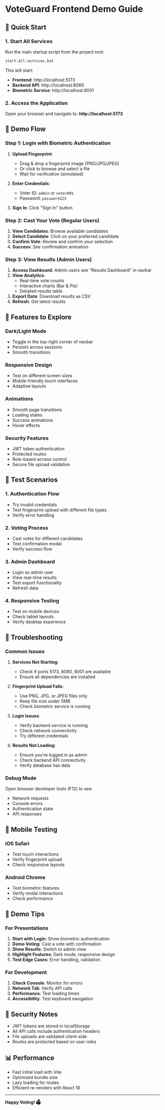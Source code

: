 # VoteGuard Frontend Demo Guide

## 🚀 Quick Start

### 1. Start All Services
Run the main startup script from the project root:
```bash
start-all-services.bat
```

This will start:
- **Frontend**: http://localhost:5173
- **Backend API**: http://localhost:8080  
- **Biometric Service**: http://localhost:8001

### 2. Access the Application
Open your browser and navigate to: **http://localhost:5173**

## 🎯 Demo Flow

### Step 1: Login with Biometric Authentication
1. **Upload Fingerprint**: 
   - Drag & drop a fingerprint image (PNG/JPG/JPEG)
   - Or click to browse and select a file
   - Wait for verification (simulated)

2. **Enter Credentials**:
   - Voter ID: `admin` or `voter001`
   - Password: `password123`

3. **Sign In**: Click "Sign In" button

### Step 2: Cast Your Vote (Regular Users)
1. **View Candidates**: Browse available candidates
2. **Select Candidate**: Click on your preferred candidate
3. **Confirm Vote**: Review and confirm your selection
4. **Success**: See confirmation animation

### Step 3: View Results (Admin Users)
1. **Access Dashboard**: Admin users see "Results Dashboard" in navbar
2. **View Analytics**: 
   - Real-time vote counts
   - Interactive charts (Bar & Pie)
   - Detailed results table
3. **Export Data**: Download results as CSV
4. **Refresh**: Get latest results

## 🎨 Features to Explore

### Dark/Light Mode
- Toggle in the top-right corner of navbar
- Persists across sessions
- Smooth transitions

### Responsive Design
- Test on different screen sizes
- Mobile-friendly touch interfaces
- Adaptive layouts

### Animations
- Smooth page transitions
- Loading states
- Success animations
- Hover effects

### Security Features
- JWT token authentication
- Protected routes
- Role-based access control
- Secure file upload validation

## 🧪 Test Scenarios

### 1. Authentication Flow
- Try invalid credentials
- Test fingerprint upload with different file types
- Verify error handling

### 2. Voting Process
- Cast votes for different candidates
- Test confirmation modal
- Verify success flow

### 3. Admin Dashboard
- Login as admin user
- View real-time results
- Test export functionality
- Refresh data

### 4. Responsive Testing
- Test on mobile devices
- Check tablet layouts
- Verify desktop experience

## 🔧 Troubleshooting

### Common Issues

1. **Services Not Starting**:
   - Check if ports 5173, 8080, 8001 are available
   - Ensure all dependencies are installed

2. **Fingerprint Upload Fails**:
   - Use PNG, JPG, or JPEG files only
   - Keep file size under 5MB
   - Check biometric service is running

3. **Login Issues**:
   - Verify backend service is running
   - Check network connectivity
   - Try different credentials

4. **Results Not Loading**:
   - Ensure you're logged in as admin
   - Check backend API connectivity
   - Verify database has data

### Debug Mode
Open browser developer tools (F12) to see:
- Network requests
- Console errors
- Authentication state
- API responses

## 📱 Mobile Testing

### iOS Safari
- Test touch interactions
- Verify fingerprint upload
- Check responsive layouts

### Android Chrome
- Test biometric features
- Verify modal interactions
- Check performance

## 🎯 Demo Tips

### For Presentations
1. **Start with Login**: Show biometric authentication
2. **Demo Voting**: Cast a vote with confirmation
3. **Show Results**: Switch to admin view
4. **Highlight Features**: Dark mode, responsive design
5. **Test Edge Cases**: Error handling, validation

### For Development
1. **Check Console**: Monitor for errors
2. **Network Tab**: Verify API calls
3. **Performance**: Test loading times
4. **Accessibility**: Test keyboard navigation

## 🔐 Security Notes

- JWT tokens are stored in localStorage
- All API calls include authentication headers
- File uploads are validated client-side
- Routes are protected based on user roles

## 📊 Performance

- Fast initial load with Vite
- Optimized bundle size
- Lazy loading for routes
- Efficient re-renders with React 18

---

**Happy Voting! 🗳️**






